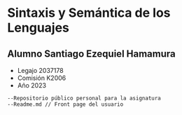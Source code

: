 # Sintaxis y Semántica de los Lenguajes

## Alumno Santiago Ezequiel Hamamura

- Legajo 2037178 
- Comisión K2006
- Año 2023

```
--Repositorio público personal para la asignatura  
--Readme.md // Front page del usuario 
```


